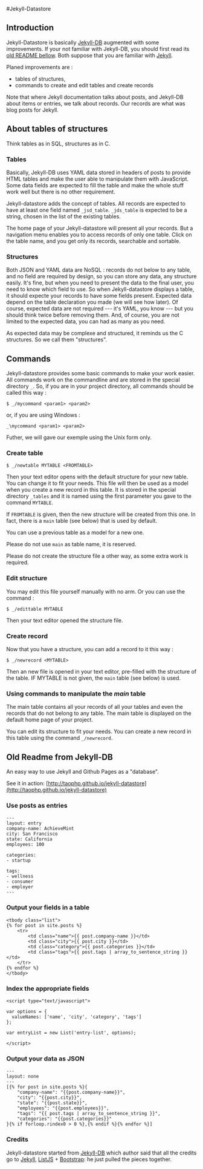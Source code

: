 #Jekyll-Datastore

## Introduction
Jekyll-Datastore is basically [Jekyll-DB](https://github.com/rypan/jekyll-db) augmented with some improvements. If your not familiar with Jekyll-DB, you should  first read its [old README bellow](#oldreadme). Both suppose that you are familiar with [Jekyll](http://jekyllrb.com).

Planed improvements are :

* tables of structures,
* commands to create and edit tables and create records

Note that where Jekyll documentation talks about posts, and Jekyll-DB about items or entries, we talk about records. Our records are what was blog posts for Jekyll.

## About tables of structures

Think tables as in SQL, structures as in C.

### Tables
Basically, Jekyll-DB uses YAML data stored in headers of posts to provide HTML tables and make the user able to manipulate them with JavaScript. Some data fields are expected to fill the table and make the whole stuff work well but there is no other requirement.

Jekyll-datastore adds the concept of tables. All records are expected to have at least one field named `_jsd_table`. `_jds_table` is expected to be a string, chosen in the list of the existing tables.

The home page of your Jekyll-datastore will present all your records. But a navigation menu enables you to access records of only one table. Click on the table name, and you get only its records, searchable and sortable.

### Structures
Both JSON and YAML data are NoSQL : records do not below to any table, and no field are required by design, so you can store any data, any structure easily. It's fine, but when you need to present the data to the final user, you need to know which field to use. So when Jekyll-datastore displays a table, it should expecte your records to have some fields present. Expected data depend on the table declaration you made (we will see how later). Of course, expected data are not required --- it's YAML, you know --- but you should think twice before removing them. And, of course, you are not limited to the expected data, you can had as many as you need.

As expected data may be complexe and structured, it reminds us the C structures. So we call them "structures".

## Commands

Jekyll-datastore provides some basic commands to make your work easier. All commands work on the commandline and are stored in the special directory `_`. So, if you are in your project directory, all commands should be called this way :

	$ _/mycommand <param1> <param2>

or, if you are using Windows :

	_\mycommand <param1> <param2>

Futher, we will gave our exemple using the Unix form only.

### Create table

	$ _/newtable MYTABLE <FROMTABLE>

Then your text editor opens with the default structure for your new table. You can change it to fit your needs. This file will then be used as a model when you create a new record in this table. It is stored in the special directory `_tables` and it is named using the first parameter you gave to the command `MYTABLE`.

If `FROMTABLE` is given, then the new structure will be created from this one. In fact, there is a `main` table (see below) that is used by default.

You can use a previous table as a model for a new one.

Please do not use `main` as table name, it is reserved.

Please do not create the structure file a other way, as some extra work is required.

### Edit structure

You may edit this file yourself manually with no arm. Or you can use the command :

	$ _/edittable MYTABLE

Then your text editor opened the structure file.

### Create record

Now that you have a structure, you can add a record to it this way :

	$ _/newrecord <MYTABLE>

Then an new file is opened in your text editor, pre-filled with the structure of the table. IF MYTABLE is not given, the `main` table (see below) is used.

### Using commands to manipulate the _main_ table

The main table contains all your records of all your tables and even the records that do not belong to any table. The main table is displayed on the default home page of your project.

You can edit its structure to fit your needs. You can create a new record in this table using the command `_/newrecord`.

<a name="oldreadme"></a>
## Old Readme from Jekyll-DB

An easy way to use Jekyll and Github Pages as a "database".

See it in action: [http://taophp.github.io/jekyll-datastore](http://taophp.github.io/jekyll-datastore)

### Use posts as entries

```
---
layout: entry
company-name: AchieveMint
city: San Francisco
state: California
employees: 100

categories:
- startup

tags:
- wellness
- consumer
- employer
---
```

### Output your fields in a table

```
<tbody class="list">
{% for post in site.posts %}
	<tr>
		<td class="name">{{ post.company-name }}</td>
		<td class="city">{{ post.city }}</td>
		<td class="category">{{ post.categories }}</td>
		<td class="tags">{{ post.tags | array_to_sentence_string }}</td>
	</tr>
{% endfor %}
</tbody>
```

### Index the appropriate fields

```
<script type="text/javascript">

var options = {
  valueNames: ['name', 'city', 'category', 'tags']
};

var entryList = new List('entry-list', options);

</script>
```

### Output your data as JSON

```
---
layout: none
---
[{% for post in site.posts %}{
	"company-name": "{{post.company-name}}",
	"city": "{{post.city}}",
	"state": "{{post.state}}",
	"employees": "{{post.employees}}",
	"tags": "{{ post.tags | array_to_sentence_string }}",
	"categories": "{{post.categories}}"
}{% if forloop.rindex0 > 0 %},{% endif %}{% endfor %}]
```

### Credits

Jekyll-datastore started from [Jekyll-DB](https://github.com/rypan/jekyll-db) which author said that all the credits go to [Jekyll](http://jekyllrb.com/), [ListJS](http://listjs.com/) + [Bootstrap](http://getbootstrap.com/): he just pulled the pieces together.
